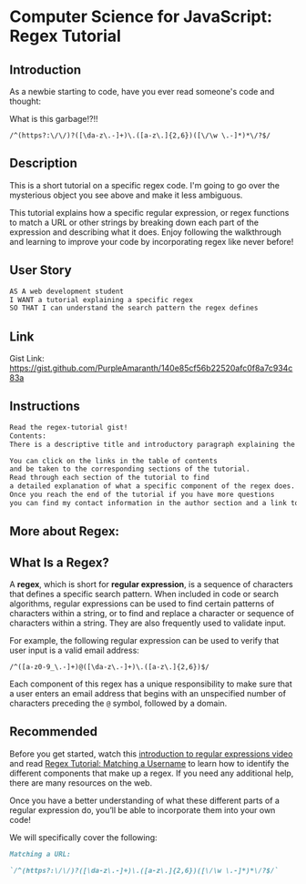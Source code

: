# Computer Science for JavaScript: Regex Tutorial

## Introduction

As a newbie starting to code, have you ever read someone's code and thought:

What is this garbage!?!! 

`/^(https?:\/\/)?([\da-z\.-]+)\.([a-z\.]{2,6})([\/\w \.-]*)*\/?$/`

## Description

This is a short tutorial on a specific regex code. I'm going to go over the mysterious object you see above and make it less ambiguous.

This tutorial explains how a specific regular expression, or regex functions to match a URL or other strings by breaking down each part of the expression and describing what it does. Enjoy following the walkthrough and learning to improve your code by incorporating regex like never before!

## User Story

```md
AS A web development student
I WANT a tutorial explaining a specific regex
SO THAT I can understand the search pattern the regex defines
```

## Link

Gist Link: https://gist.github.com/PurpleAmaranth/140e85cf56b22520afc0f8a7c934c83a

## Instructions

```md
Read the regex-tutorial gist!
Contents:
There is a descriptive title and introductory paragraph explaining the purpose of the tutorial, a summary describing the URL regex featured in the tutorial, a table of contents linking to different sections that break down each component of the URL matching regex, an explanation of what it does, and a section about your author with a link to the author’s GitHub profile.

You can click on the links in the table of contents
and be taken to the corresponding sections of the tutorial.
Read through each section of the tutorial to find 
a detailed explanation of what a specific component of the regex does.
Once you reach the end of the tutorial if you have more questions
you can find my contact information in the author section and a link to my GitHub profile.
```

## More about Regex:

## What Is a Regex?

A **regex**, which is short for **regular expression**, is a sequence of characters that defines a specific search pattern. When included in code or search algorithms, regular expressions can be used to find certain patterns of characters within a string, or to find and replace a character or sequence of characters within a string. They are also frequently used to validate input. 

For example, the following regular expression can be used to verify that user input is a valid email address:

`/^([a-z0-9_\.-]+)@([\da-z\.-]+)\.([a-z\.]{2,6})$/`

Each component of this regex has a unique responsibility to make sure that a user enters an email address that begins with an unspecified number of characters preceding the `@` symbol, followed by a domain.

## Recommended

Before you get started, watch this [introduction to regular expressions video](https://youtu.be/7DG3kCDx53c) and read [Regex Tutorial: Matching a Username](http://coding-boot-camp.github.io/full-stack/javascript/regex-tutorial) to learn how to identify the different components that make up a regex. If you need any additional help, there are many resources on the web.

Once you have a better understanding of what these different parts of a regular expression do, you’ll be able to incorporate them into your own code!

We will specifically cover the following:

```md
Matching a URL: 

`/^(https?:\/\/)?([\da-z\.-]+)\.([a-z\.]{2,6})([\/\w \.-]*)*\/?$/`
```
